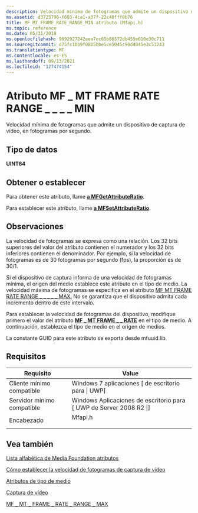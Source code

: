 ```yaml
---
description: Velocidad mínima de fotogramas que admite un dispositivo de captura de vídeo, en fotogramas por segundo.
ms.assetid: d3725796-f683-4ca1-a37f-22c40fff0b76
title: MF_MT_FRAME_RATE_RANGE_MIN atributo (Mfapi.h)
ms.topic: reference
ms.date: 05/31/2018
ms.openlocfilehash: 9692927242eea7ec65b86572db455e610e30c711
ms.sourcegitcommit: d75fc10b9f0825bbe5ce5045c90d4045e3c53243
ms.translationtype: MT
ms.contentlocale: es-ES
ms.lasthandoff: 09/13/2021
ms.locfileid: "127474154"
---
```

# <a name="mf_mt_frame_rate_range_min-attribute"></a>Atributo MF \_ MT FRAME RATE RANGE \_ \_ \_ \_ MIN

Velocidad mínima de fotogramas que admite un dispositivo de captura de vídeo, en fotogramas por segundo.

## <a name="data-type"></a>Tipo de datos

**UINT64**

## <a name="getset"></a>Obtener o establecer

Para obtener este atributo, llame [**a MFGetAttributeRatio**](/windows/desktop/api/mfapi/nf-mfapi-mfgetattributeratio).

Para establecer este atributo, llame [**a MFSetAttributeRatio**](/windows/desktop/api/mfapi/nf-mfapi-mfsetattributeratio).

## <a name="remarks"></a>Observaciones

La velocidad de fotogramas se expresa como una relación. Los 32 bits superiores del valor del atributo contienen el numerador y los 32 bits inferiores contienen el denominador. Por ejemplo, si la velocidad de fotogramas es de 30 fotogramas por segundo (fps), la proporción es de 30/1.

Si el dispositivo de captura informa de una velocidad de fotogramas mínima, el origen del medio establece este atributo en el tipo de medio. La velocidad máxima de fotogramas se especifica en el atributo [MF MT FRAME RATE RANGE \_ \_ \_ \_ \_ MAX.](mf-mt-frame-rate-range-max.md) No se garantiza que el dispositivo admita cada incremento dentro de este intervalo.

Para establecer la velocidad de fotogramas del dispositivo, modifique primero el valor del atributo [**MF \_ MT FRAME \_ \_ RATE**](mf-mt-frame-rate-attribute.md) en el tipo de medio. A continuación, establezca el tipo de medio en el origen de medios.

La constante GUID para este atributo se exporta desde mfuuid.lib.

## <a name="requirements"></a>Requisitos



| Requisito | Value |
|-------------------------------------|------------------------------------------------------------------------------------|
| Cliente mínimo compatible<br/> | Windows 7 aplicaciones \[ de escritorio para \| UWP\]<br/>                                  |
| Servidor mínimo compatible<br/> | Windows Aplicaciones de escritorio para \[ UWP de Server 2008 R2 \|\]<br/>                     |
| Encabezado<br/>                   | <dl> <dt>Mfapi.h</dt> </dl> |



## <a name="see-also"></a>Vea también

<dl> <dt>

[Lista alfabética de Media Foundation atributos](alphabetical-list-of-media-foundation-attributes.md)
</dt> <dt>

[Cómo establecer la velocidad de fotogramas de captura de vídeo](how-to-set-the-video-capture-frame-rate.md)
</dt> <dt>

[Atributos de tipo de medio](media-type-attributes.md)
</dt> <dt>

[Captura de vídeo](video-capture.md)
</dt> <dt>

[MF \_ MT \_ FRAME \_ RATE \_ RANGE \_ MAX](mf-mt-frame-rate-range-max.md)
</dt> </dl>

 

 




